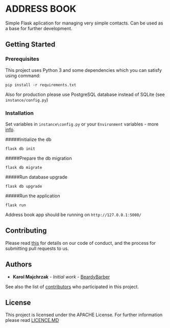 # ADDRESS BOOK

Simple Flask aplication for managing very simple contacts. Can be used as a base for further development. 

## Getting Started



### Prerequisites

This project uses Python 3 and some dependencies which you can satisfy using command:

```
pip install -r requirements.txt
```

Also for production please use PostgreSQL database instead of SQLite (see `instance/config.py`)

### Installation

Set variables in `instance\config.py` or your `Environment` variables - more [info](https://flask.palletsprojects.com/en/1.1.x/config/#configuring-from-environment-variables).

#####Initialize the db

```
flask db init
```

#####Prepare the db migration

```
flask db migrate
```


#####Run database upgrade
```
flask db upgrade
```

#####Run the application

```
flask run
```

Address book app should be running on `http://127.0.0.1:5000/`


## Contributing

Please read [this](https://www.contributor-covenant.org/version/1/4/code-of-conduct) for details on our code of conduct, and the process for submitting pull requests to us.


## Authors

* **Karol Majchrzak** - *Initial work* - [BeardyBarber](https://github.com/BeardyBarber)

See also the list of [contributors](https://github.com/BeardyBarber/AddressBook/contributors) who participated in this project.

## License

This project is licensed under the APACHE License. For further information please read [LICENCE.MD](https://github.com/BeardyBarber/AddressBook/blob/master/LICENSE) 
